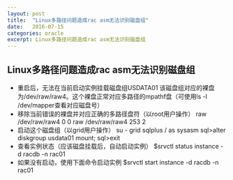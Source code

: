 ```yaml
---
layout: post
title:  "Linux多路径问题造成rac asm无法识别磁盘组"
date:   2016-07-15
categories: oracle
excerpt: Linux多路径问题造成rac asm无法识别磁盘组 
---
```



## Linux多路径问题造成rac asm无法识别磁盘组

* 重启后，无法在当前启动实例挂载磁盘组USDATA01
该磁盘组对应的裸盘为/dev/raw/raw4。这个裸盘正常对应多路径的mpathf盘（可使用ls -l /dev/mapper查看对应磁盘号）
* 移除当前错误的裸盘并对应正确的多路径盘符（以root用户操作）
    raw /dev/raw/raw4 0 0
    raw /dev/raw/raw4 253 2
* 启动这个磁盘组（以grid用户操作）
    su - grid 
    sqlplus / as sysasm
    sql>alter diskgroup usdata01 mount;
    sql>exit
* 查看实例状态（应该磁盘挂载后，自动启动实例）
    $srvctl status instance -d racdb -n rac01
* 如果没有启动，使用下面命令启动实例
    $srvctl start instance -d racdb -n rac01

